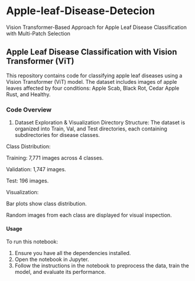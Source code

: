 # Apple-leaf-Disease-Detecion
Vision Transformer-Based Approach for Apple Leaf Disease Classification with Multi-Patch Selection
## Apple Leaf Disease Classification with Vision Transformer (ViT)
This repository contains code for classifying apple leaf diseases using a Vision Transformer (ViT) model. The dataset includes images of apple leaves affected by four conditions: Apple Scab, Black Rot, Cedar Apple Rust, and Healthy.

### Code Overview
1. Dataset Exploration & Visualization
Directory Structure: The dataset is organized into Train, Val, and Test directories, each containing subdirectories for disease classes.

Class Distribution:

Training: 7,771 images across 4 classes.

Validation: 1,747 images.

Test: 196 images.

Visualization:

Bar plots show class distribution.

Random images from each class are displayed for visual inspection.

#### Usage
To run this notebook:
1. Ensure you have all the dependencies installed.
2. Open the notebook in Jupyter.
3. Follow the instructions in the notebook to preprocess the data, train the model, and evaluate its performance.
